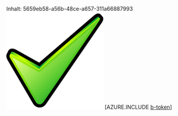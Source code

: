 Inhalt: 5659eb58-a56b-48ce-a657-311a66887993![Bild](0cfd518f-a2fc-4cda-9424-789440d9656e.png)
[AZURE.INCLUDE [b-token](dab0b22f-5d44-4e92-ba9b-e23353423cf2.md)]
